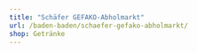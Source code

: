 ```yaml
---
title: "Schäfer GEFAKO-Abholmarkt"
url: /baden-baden/schaefer-gefako-abholmarkt/
shop: Getränke
---
```

